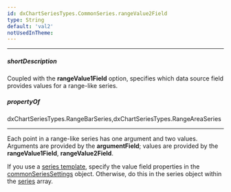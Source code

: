 ```yaml
---
id: dxChartSeriesTypes.CommonSeries.rangeValue2Field
type: String
default: 'val2'
notUsedInTheme: 
---
```

---
##### shortDescription
Coupled with the **rangeValue1Field** option, specifies which data source field provides values for a range-like series.

##### propertyOf
dxChartSeriesTypes.RangeBarSeries,dxChartSeriesTypes.RangeAreaSeries

---
Each point in a range-like series has one argument and two values. Arguments are provided by the **argumentField**; values are provided by the **rangeValue1Field**, **rangeValue2Field**.

If you use a [series template](/api-reference/10%20UI%20Components/dxChart/1%20Configuration/seriesTemplate '/Documentation/ApiReference/UI_Components/dxChart/Configuration/seriesTemplate/'), specify the value field properties in the [commonSeriesSettings](/api-reference/10%20UI%20Components/dxChart/1%20Configuration/commonSeriesSettings '/Documentation/ApiReference/UI_Components/dxChart/Configuration/commonSeriesSettings/') object. Otherwise, do this in the series object within the [series](/api-reference/10%20UI%20Components/dxChart/1%20Configuration/series '/Documentation/ApiReference/UI_Components/dxChart/Configuration/series/') array.